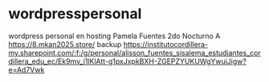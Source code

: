 # wordpresspersonal
wordpress personal en hosting
Pamela Fuentes
2do Nocturno A
https://8.mkan2025.store/
backup https://institutocordillera-my.sharepoint.com/:f:/g/personal/alisson_fuentes_sisalema_estudiantes_cordillera_edu_ec/Ek9mv_i1lKlAtt-g1pxJxpkBXH-ZGEPZYUKUWgYwuiJigw?e=Ad7Vwk
